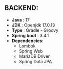 ## BACKEND:
- **Java** : 17
- **JDK** : Openjdk 17.0.13
- **Type** : Gradle - Groovy
- **Spring boot** : 3.4.1
- **Dependencies**:
  - Lombok
  - Spring Web
  - MariaDB Driver
  - Spring Data JPA
